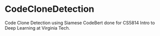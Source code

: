 # CodeCloneDetection
Code Clone Detection using Siamese CodeBert done for CS5814 Intro to Deep Learning at Virginia Tech.
